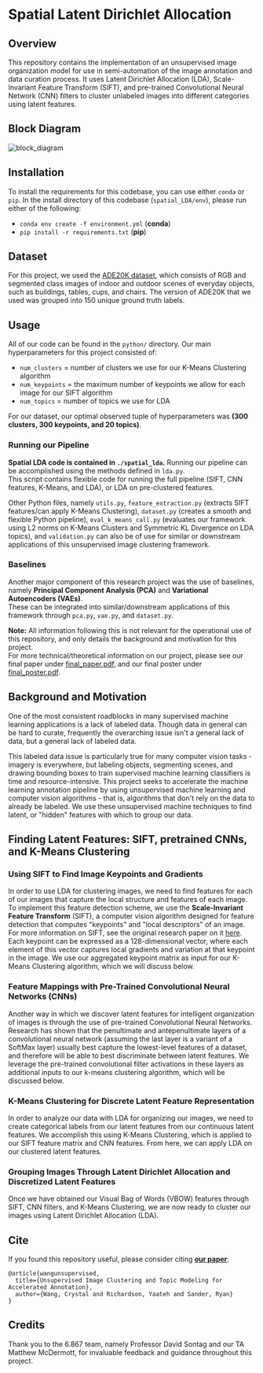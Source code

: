 # Spatial Latent Dirichlet Allocation

## Overview
This repository contains the implementation of an unsupervised image organization model for use in semi-automation of the image 
annotation and data curation process.  It uses Latent Dirichlet Allocation (LDA), Scale-Invariant Feature Transform (SIFT), and 
pre-trained Convolutional Neural Network (CNN) filters to cluster unlabeled images into different categories using latent features.

## Block Diagram
![block_diagram](https://github.com/rmsander/spatial_LDA/blob/master/images_readme/pipeline.png)

## Installation
To install the requirements for this codebase, you can use either `conda` or `pip`.  In the install directory of this codebase (`spatial_LDA/env`),
please run either of the following:
* `conda env create -f environment.yml` (**conda**)
* `pip install -r requirements.txt` (**pip**)

## Dataset
For this project, we used the [ADE20K dataset](https://groups.csail.mit.edu/vision/datasets/ADE20K/), 
which consists of RGB and segmented class images of indoor and outdoor scenes of everyday objects, such as buildings, 
tables, cups, and chairs.  The version of ADE20K that we used was grouped into 150 unique ground truth labels.

## Usage
All of our code can be found in the `python/` directory.  Our main hyperparameters for this project consisted of:

* `num_clusters` = number of clusters we use for our K-Means Clustering algorithm
* `num_keypoints` = the maximum number of keypoints we allow for each image for our SIFT algorithm
* `num_topics` = number of topics we use for LDA

For our dataset, our optimal observed tuple of hyperparameters was **(300 clusters, 300 keypoints, and 20 topics)**.

### Running our Pipeline
**Spatial LDA code is contained in `./spatial_lda`.**
Running our pipeline can be accomplished using the methods defined in `lda.py`.  
This script contains flexible code for running the full pipeline (SIFT, CNN features, K-Means, and LDA), 
or LDA on pre-clustered features.  

Other Python files, namely `utils.py`, `feature_extraction.py` 
(extracts SIFT features/can apply K-Means Clustering), `dataset.py` 
(creates a smooth and flexible Python pipeline), `eval_k_means_call.py` 
(evaluates our framework using L2 norms on K-Means Clusters and Symmetric KL Divergence on LDA topics), 
and `validation.py` can also be of use for similar or downstream applications of this unsupervised image clustering framework.

### Baselines
Another major component of this research project was the use of baselines, 
namely **Principal Component Analysis (PCA)** and **Variational Autoencoders (VAEs)**.  
These can be integrated into similar/downstream applications of this framework through `pca.py`, `vae.py`, and `dataset.py`.

**Note:** All information following this is not relevant for the operational 
use of this repository, and only details the background and motivation for this project.  
For more technical/theoretical information on our project, please see our final paper 
under [final_paper.pdf](https://github.com/rmsander/spatial_LDA/blob/master/report/final_paper.pdf), 
and our final poster under [final_poster.pdf](https://github.com/rmsander/spatial_LDA/blob/master/report/final_poster.pdf).

## Background and Motivation

One of the most consistent roadblocks in many supervised machine learning applications is a 
lack of labeled data.  Though data in general can be hard to curate, frequently the overarching 
issue isn't a general lack of data, but a general lack of labeled data. 

This labeled data issue is particularly true for many computer vision tasks - 
imagery is everywhere, but labeling objects, segmenting scenes, and drawing 
bounding boxes to train supervised machine learning classifiers is time and resource-intensive. 
This project seeks to accelerate the machine learning annotation pipeline by using unsupervised 
machine learning and computer vision algorithms - that is, algorithms that don't rely on the data to 
already be labeled.  We use these unsupervised machine techniques to find latent, or "hidden" 
features with which to group our data.

## Finding Latent Features: SIFT, pretrained CNNs, and K-Means Clustering

### Using SIFT to Find Image Keypoints and Gradients
In order to use LDA for clustering images, we need to find features for each of our 
images that capture the local structure and features of each image.  To implement this 
feature detection scheme, we use the **Scale-Invariant Feature Transform** (SIFT), a 
computer vision algorithm designed for feature detection that computes "keypoints" and 
"local descriptors" of an image.  For more information on SIFT, see the original research 
paper on it [here](https://www.cs.ubc.ca/~lowe/papers/ijcv04.pdf).  Each keypoint can be 
expressed as a 128-dimensional vector, where each element of this vector captures local 
gradients and variation at that keypoint in the image.  We use our aggregated keypoint 
matrix as input for our K-Means Clustering algorithm, which we will discuss below.

### Feature Mappings with Pre-Trained Convolutional Neural Networks (CNNs)
Another way in which we discover latent features for intelligent organization of 
images is through the use of pre-trained Convolutional Neural Networks.  
Research has shown that the penultimate and antepenultimate layers of a 
convolutional neural network (assuming the last layer is a variant of a SoftMax layer) 
usually best capture the lowest-level features of a dataset, and therefore will be 
able to best discriminate between latent features.  We leverage the pre-trained 
convolutional filter activations in these layers as additional inputs to our 
k-means clustering algorithm, which will be discussed below.

### K-Means Clustering for Discrete Latent Feature Representation
In order to analyze our data with LDA for organizing our images, we need to 
create categorical labels from our latent features from our continuous latent 
features.  We accomplish this using K-Means Clustering, which is applied to our 
SIFT feature matrix and CNN features.  From here, we can apply LDA on our 
clustered latent features.

### Grouping Images Through Latent Dirichlet Allocation and Discretized Latent Features

Once we have obtained our Visual Bag of Words (VBOW) features through SIFT, 
CNN filters, and K-Means Clustering, we are now ready to cluster our images 
using Latent Dirichlet Allocation (LDA).

## Cite
If you found this repository useful, please consider citing **[our paper](https://www.researchgate.net/publication/339323231_Unsupervised_Image_Clustering_and_Topic_Modeling_for_Accelerated_Annotation)**:
```
@article{wangunsupervised,
  title={Unsupervised Image Clustering and Topic Modeling for Accelerated Annotation},
  author={Wang, Crystal and Richardson, Yaateh and Sander, Ryan}
}
```

## Credits
Thank you to the 6.867 team, namely Professor David Sontag and our 
TA Matthew McDermott, for invaluable feedback and guidance throughout this project.
